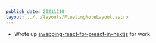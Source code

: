 ```yaml
---
publish_date: 20211210    
layout: ../../layouts/FleetingNoteLayout.astro
---
```

- Wrote up [swapping-react-for-preact-in-nextjs](../literature-notes/swapping-react-for-preact-in-nextjs.md) for work